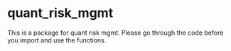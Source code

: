 # quant_risk_mgmt

This is a package for quant risk mgmt. Please go through the code before you import and use the functions.